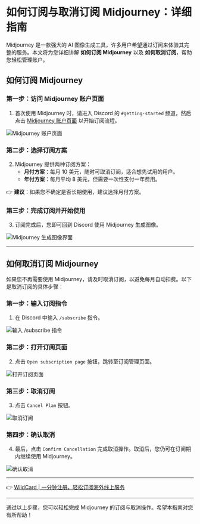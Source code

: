 # 如何订阅与取消订阅 Midjourney：详细指南

Midjourney 是一款强大的 AI 图像生成工具，许多用户希望通过订阅来体验其完整的服务。本文将为您详细讲解 **如何订阅 Midjourney** 以及 **如何取消订阅**，帮助您轻松管理账户。

## 如何订阅 Midjourney

### 第一步：访问 Midjourney 账户页面
1. 首次使用 Midjourney 时，请进入 Discord 的 `#getting-started` 频道，然后点击 [Midjourney 账户页面](https://www.midjourney.com/account/) 以开始订阅流程。

![Midjourney 账户页面](https://bbtdd.com/img/21829434138892.webp)

### 第二步：选择订阅方案
2. Midjourney 提供两种订阅方案：
   - **月付方案**：每月 10 美元，随时可取消订阅，适合想先试用的用户。
   - **年付方案**：每月平均 8 美元，但需要一次性支付一年费用。

👉 **建议**：如果您不确定是否长期使用，建议选择月付方案。

### 第三步：完成订阅并开始使用
3. 订阅完成后，您即可回到 Discord 使用 Midjourney 生成图像。

![Midjourney 生成图像界面](https://bbtdd.com/img/019711001119838.webp)

---

## 如何取消订阅 Midjourney

如果您不再需要使用 Midjourney，请及时取消订阅，以避免每月自动扣费。以下是取消订阅的具体步骤：

### 第一步：输入订阅指令
1. 在 Discord 中输入 `/subscribe` 指令。

![输入 /subscribe 指令](https://bbtdd.com/img/89081749402.webp)

### 第二步：打开订阅页面
2. 点击 `Open subscription page` 按钮，跳转至订阅管理页面。

![打开订阅页面](https://bbtdd.com/img/290887457475.webp)

### 第三步：取消订阅
3. 点击 `Cancel Plan` 按钮。

![取消订阅](https://bbtdd.com/img/958091579003931.webp)

### 第四步：确认取消
4. 最后，点击 `Confirm Cancellation` 完成取消操作。取消后，您仍可在订阅期内继续使用 Midjourney。

![确认取消](https://bbtdd.com/img/673331597112287.webp)

---

👉 [WildCard | 一分钟注册，轻松订阅海外线上服务](https://bbtdd.com/WildCard)

---

通过以上步骤，您可以轻松完成 Midjourney 的订阅与取消操作。希望本指南对您有所帮助！